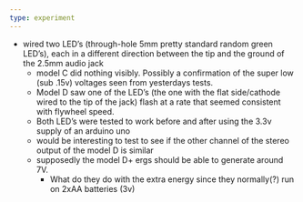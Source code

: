 ```yaml
---
type: experiment
---
```

- wired two LED’s (through-hole 5mm pretty standard random green LED’s), each in a different direction between the tip and the ground of the 2.5mm audio jack
	- model C did nothing visibly. Possibly a confirmation of the super low (sub .15v) voltages seen from yesterdays tests.
	- Model D saw one of the LED’s (the one with the flat side/cathode wired to the tip of the jack) flash at a rate that seemed consistent with flywheel speed. 
	- Both LED’s were tested to work before and after using the 3.3v supply of an arduino uno
	- would be interesting to test to see if the other channel of the stereo output of the model D is similar
	- supposedly the model D+ ergs should be able to generate around 7V.
		- What do they do with the extra energy since they normally(?) run on 2xAA batteries (3v)